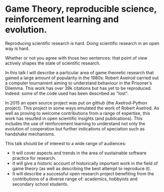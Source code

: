 # Game Theory, reproducible science, reinforcement learning and evolution.

Reproducing scientific research is hard. Doing scientific research in an open
way is hard.

Whether or not you agree with those two sentences: that point of view actively
shapes the state of scientific research.

In this talk I will describe a particular area of game theoretic research that
gained a large amount of popularity in the 1980s: Robert Axelrod carried out a
computer tournament aiming to understand behaviour in the Prisoner's Dilemma.
This work has over 39k citations but has yet to be reproduced. Indeed: some of
the code used has been described as "lost".

In 2015 an open source project was put on github (the Axelrod-Python project).
This project in some ways emulated the work of Robert Axelrod. As well as
proving to welcome contributions from a range of expertise, this work has
resulted in open scientific insights (and publications). This includes the use of
reinforcement learning to understand not only the evolution of cooperation but
further indications of speciation such as handshake mechanisms.

This talk should be of interest to a wide range of audiences:

- It will cover aspects and trends in the area of sustainable software
  practice for research.
- It will give a historic account of historically important work in the
  field of game theory (as well as describing the best attempt to reproduce
  it).
- It will describe a successful open research project benefiting from the
  contributions of a diverse range of: academics, hobbyists and secondary school
  students.

